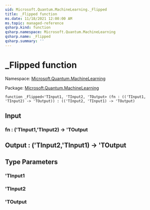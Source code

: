 ```yaml
---
uid: Microsoft.Quantum.MachineLearning._Flipped
title: _Flipped function
ms.date: 11/18/2021 12:00:00 AM
ms.topic: managed-reference
qsharp.kind: function
qsharp.namespace: Microsoft.Quantum.MachineLearning
qsharp.name: _Flipped
qsharp.summary: ''
---
```


# _Flipped function

Namespace: [Microsoft.Quantum.MachineLearning](xref:Microsoft.Quantum.MachineLearning)

Package: [Microsoft.Quantum.MachineLearning](https://nuget.org/packages/Microsoft.Quantum.MachineLearning)




```qsharp
function _Flipped<'TInput1, 'TInput2, 'TOutput> (fn : (('TInput1, 'TInput2) -> 'TOutput)) : (('TInput2, 'TInput1) -> 'TOutput)
```


## Input

### fn : ('TInput1,'TInput2) -> 'TOutput





## Output : ('TInput2,'TInput1) -> 'TOutput



## Type Parameters

### 'TInput1


### 'TInput2


### 'TOutput

